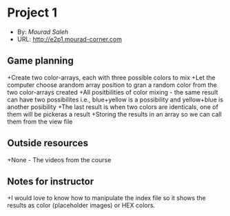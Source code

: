 # Project 1

- By: _Mourad Saleh_
- URL: <http://e2p1.mourad-corner.com>

## Game planning

+Create two color-arrays, each with three possible colors to mix
+Let the computer choose arandom array position to gran a random color from the two color-arrays created
+All positbilities of color mixing - the same result can have two possibilites i.e., blue+yellow is a possibility and yellow+blue is another posibility
+The last result is when two colors are identicals, one of them will be pickeras a result
+Storing the results in an array so we can call them from the view file

## Outside resources

+None - The videos from the course

## Notes for instructor

+I would love to know how to manipulate the index file so it shows the results as color (placeholder images) or HEX colors.
